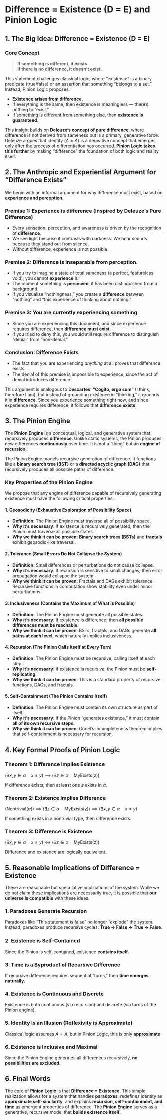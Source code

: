 # **Difference = Existence (D = E) and Pinion Logic**

## **1. The Big Idea: Difference = Existence (D = E)**

### **Core Concept**
> **If something is different, it exists.**  
> **If there is no difference, it doesn’t exist.**

This statement challenges classical logic, where “existence” is a binary predicate (true/false) or an assertion that something “belongs to a set.” Instead, Pinion Logic proposes:  
- **Existence arises from difference.**  
- If everything is the same, then existence is meaningless — there’s nothing to “exist.”  
- If something is different from something else, then **existence is guaranteed**.  

This insight builds on **Deleuze’s concept of pure difference**, where difference is not derived from sameness but is a primary, generative force. Deleuze argues that identity ($A = A$) is a derivative concept that emerges only after the process of differentiation has occurred. **Pinion Logic takes this further** by making “difference” the foundation of both logic and reality itself.

## **2. The Anthropic and Experiential Argument for “Difference Exists”**

We begin with an informal argument for why difference must exist, based on **experience and perception**. 

### **Premise 1: Experience is difference (Inspired by Deleuze’s Pure Difference)**
- Every sensation, perception, and awareness is driven by the recognition of **difference**.  
- We see light because it contrasts with darkness. We hear sounds because they stand out from silence.  
- Without difference, experience is not possible.  

### **Premise 2: Difference is inseparable from perception.**
- If you try to imagine a state of total sameness (a perfect, featureless void), you cannot **experience** it.  
- The moment something is **perceived**, it has been distinguished from a background.  
- If you visualize “nothingness,” you create a **difference** between “nothing” and “this experience of thinking about nothing.”  

### **Premise 3: You are currently experiencing something.**
- Since you are experiencing this document, and since experience requires difference, then **difference must exist**.  
- If you tried to deny this, you would still require difference to distinguish “denial” from “non-denial.”  

### **Conclusion: Difference Exists**
- The fact that you are experiencing *anything* at all proves that difference exists.  
- The denial of this premise is impossible to experience, since the act of denial introduces difference.  

This argument is analogous to **Descartes’ “Cogito, ergo sum”** (I think, therefore I am), but instead of grounding existence in “thinking,” it grounds it in **difference**. Since you experience something right now, and since experience requires difference, it follows that **difference exists**.

## **3. The Pinion Engine**

The **Pinion Engine** is a conceptual, logical, and generative system that recursively produces **difference**. Unlike static systems, the Pinion produces new differences **continuously** over time. It is not a “thing” but an **engine of recursion**.

The Pinion Engine models recursive generation of difference. It functions like a **binary search tree (BST)** or a **directed acyclic graph (DAG)** that recursively produces all possible paths of difference.  

### **Key Properties of the Pinion Engine**
We propose that any engine of difference capable of recursively generating existence must have the following critical properties:  

#### **1. Geosodicity (Exhaustive Exploration of Possibility Space)**
- **Definition**: The Pinion Engine must traverse all of possibility space.  
- **Why it’s necessary**: If existence is recursively generated, then the Pinion must traverse all possible states.  
- **Why we think it can be proven**: **Binary search trees (BSTs)** and **fractals** exhibit geosodic-like traversal.  

#### **2. Tolerance (Small Errors Do Not Collapse the System)**
- **Definition**: Small differences or perturbations do not cause collapse.  
- **Why it’s necessary**: If recursion is sensitive to small changes, then error propagation would collapse the system.  
- **Why we think it can be proven**: Fractals and DAGs exhibit tolerance. Recursive functions in computation show stability even under minor perturbations.  

#### **3. Inclusiveness (Contains the Maximum of What is Possible)**
- **Definition**: The Pinion Engine must generate all possible states.  
- **Why it’s necessary**: If existence is difference, then **all possible differences must be reachable**.  
- **Why we think it can be proven**: BSTs, fractals, and DAGs generate **all paths at each level**, which naturally implies inclusiveness.  

#### **4. Recursion (The Pinion Calls Itself at Every Turn)**
- **Definition**: The Pinion Engine must be recursive, calling itself at each step.  
- **Why it’s necessary**: If existence is recursive, the Pinion must be **self-replicating**.  
- **Why we think it can be proven**: This is a standard property of recursive functions, DAGs, and fractals.  

#### **5. Self-Containment (The Pinion Contains Itself)**
- **Definition**: The Pinion Engine must contain its own structure as part of itself.  
- **Why it’s necessary**: If the Pinion “generates existence,” it must contain **all of its own recursive steps**.  
- **Why we think it can be proven**: Gödel’s incompleteness theorem implies that self-containment is necessary for recursion.  

## **4. Key Formal Proofs of Pinion Logic**

### **Theorem 1: Difference Implies Existence**
$(\exists x, y \in \alpha \quad x \neq y) \implies (\exists z \in \alpha \quad \text{MyExists}(z))$

If difference exists, then at least one $z$ exists in $\alpha$.  

### **Theorem 2: Existence Implies Difference**
$(\text{Nontrivial}(\alpha)) \implies (\exists z \in \alpha \quad \text{MyExists}(z)) \implies (\exists x, y \in \alpha \quad x \neq y)$

If something exists in a nontrivial type, then difference exists.  

### **Theorem 3: Difference is Existence**
$(\exists x, y \in \alpha \quad x \neq y) \iff (\exists z \in \alpha \quad \text{MyExists}(z))$

Difference and existence are logically equivalent.  

## **5. Reasonable Implications of Difference = Existence**

These are reasonable but speculative implications of the system. While we do not claim these implications are necessarily true, it is possible that **our universe is compatible** with these ideas.

### **1. Paradoxes Generate Recursion**
Paradoxes like “This statement is false” no longer “explode” the system.  
Instead, paradoxes produce recursive cycles: **True → False → True → False**.  

### **2. Existence is Self-Contained**
Since the Pinion is self-contained, existence **contains itself**.  

### **3. Time is a Byproduct of Recursive Difference**
If recursive difference requires sequential “turns,” then **time emerges naturally**.  

### **4. Existence is Continuous and Discrete**
Existence is both continuous (via recursion) and discrete (via turns of the Pinion engine).  

### **5. Identity is an Illusion (Reflexivity is Approximate)**
Classical logic assumes $A = A$, but in Pinion Logic, this is only **approximate**.  

### **6. Existence is Inclusive and Maximal**
Since the Pinion Engine generates all differences recursively, **no possibilities are excluded**.  

## **6. Final Words**

The core of **Pinion Logic** is that **Difference = Existence**. This simple realization allows for a system that handles **paradoxes**, redefines identity as **approximate self-similarity**, and explains **recursion, self-containment, and time** as emergent properties of difference. The **Pinion Engine** serves as a generative, recursive model that **builds existence itself**. 